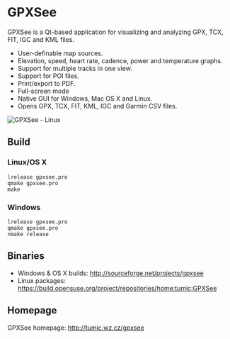 # GPXSee
GPXSee is a Qt-based application for visualizing and analyzing GPX, TCX, FIT,
IGC and KML files.

* User-definable map sources.
* Elevation, speed, heart rate, cadence, power and temperature graphs.
* Support for multiple tracks in one view.
* Support for POI files.
* Print/export to PDF.
* Full-screen mode
* Native GUI for Windows, Mac OS X and Linux.
* Opens GPX, TCX, FIT, KML, IGC and Garmin CSV files.

![GPXSee - Linux](https://a.fsdn.com/con/app/proj/gpxsee/screenshots/linux.png)

## Build
### Linux/OS X
```shell
lrelease gpxsee.pro
qmake gpxsee.pro
make
```
### Windows
```shell
lrelease gpxsee.pro
qmake gpxsee.pro
nmake release
```

## Binaries
* Windows & OS X builds: http://sourceforge.net/projects/gpxsee
* Linux packages: https://build.opensuse.org/project/repositories/home:tumic:GPXSee

## Homepage
GPXSee homepage: http://tumic.wz.cz/gpxsee
